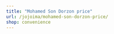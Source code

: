 ```yaml
---
title: "Mohamed Son Dorzon price"
url: /jojoima/mohamed-son-dorzon-price/
shop: convenience
---
```

